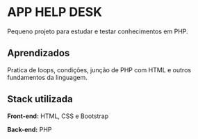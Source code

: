 
# APP HELP DESK

Pequeno projeto para estudar e testar conhecimentos em PHP.

## Aprendizados

Pratica de loops, condições, junção de PHP com HTML e outros fundamentos da linguagem.


## Stack utilizada

**Front-end:** HTML, CSS e Bootstrap

**Back-end:** PHP

